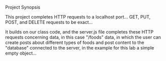 Project Synopsis

This project completes HTTP requests to a localhost port... GET, PUT, POST, and DELETE requests to be exact...

It builds on our class code, and the server.js file completes these HTTP requests concerning data, in this case "/foods" data, in which the user can create posts about different types of foods and post content to the "database" connected to the server, in the example for this lab a simple empty object...
